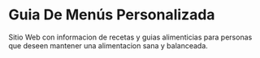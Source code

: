 # Guia De Menús Personalizada

Sitio Web con informacion de recetas y guias alimenticias para personas que deseen mantener una alimentacion sana y balanceada.
